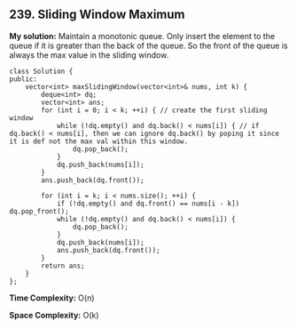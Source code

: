 ## 239. Sliding Window Maximum

**My solution:** 
Maintain a monotonic queue. Only insert the element to the queue if it is greater than the back of the queue. So the front of the queue is always the max value in the sliding window.
```
class Solution {
public:
    vector<int> maxSlidingWindow(vector<int>& nums, int k) {
        deque<int> dq;
        vector<int> ans;
        for (int i = 0; i < k; ++i) { // create the first sliding window
            while (!dq.empty() and dq.back() < nums[i]) { // if dq.back() < nums[i], then we can ignore dq.back() by poping it since it is def not the max val within this window.
                dq.pop_back();
            }
            dq.push_back(nums[i]);
        }
        ans.push_back(dq.front());

        for (int i = k; i < nums.size(); ++i) {
            if (!dq.empty() and dq.front() == nums[i - k]) dq.pop_front();
            while (!dq.empty() and dq.back() < nums[i]) {
                dq.pop_back();
            }
            dq.push_back(nums[i]);
            ans.push_back(dq.front());
        }
        return ans;
    }
};
```
**Time Complexity:**  O(n)

**Space Complexity:**  O(k)